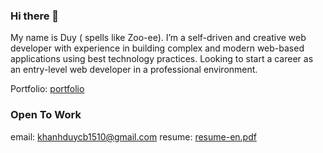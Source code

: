 ### Hi there 👋

My name is Duy ( spells like Zoo-ee). I’m a self-driven and creative web developer with experience in building complex and
modern web-based applications using best technology practices. Looking to start a
career as an entry-level web developer in a professional environment.

Portfolio: [portfolio](https://khanhduy-portfolio.netlify.app)

### Open To Work

email: khanhduycb1510@gmail.com
resume: 
[resume-en.pdf](https://github.com/Nadirol/Nadirol/files/10195371/resume-en.pdf)
